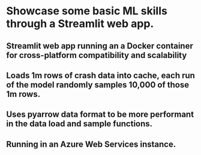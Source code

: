 # Showcase some basic ML skills through a Streamlit web app.
## Streamlit web app running an a Docker container for cross-platform compatibility and scalability
## Loads 1m rows of crash data into cache, each run of the model randomly samples 10,000 of those 1m rows.
## Uses pyarrow data format to be more performant in the data load and sample functions.
## Running in an Azure Web Services instance.

